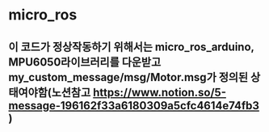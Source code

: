 # micro_ros
## 이 코드가 정상작동하기 위해서는 micro_ros_arduino, MPU6050라이브러리를 다운받고 my_custom_message/msg/Motor.msg가 정의된 상태여야함(노션참고 https://www.notion.so/5-message-196162f33a6180309a5cfc4614e74fb3 )
